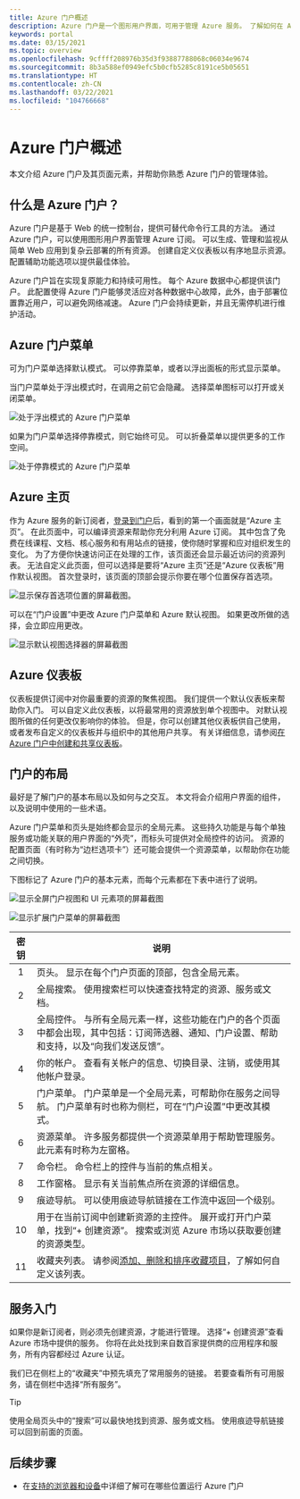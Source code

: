 ```yaml
---
title: Azure 门户概述
description: Azure 门户是一个图形用户界面，可用于管理 Azure 服务。 了解如何在 Azure 门户中导航和查找资源。
keywords: portal
ms.date: 03/15/2021
ms.topic: overview
ms.openlocfilehash: 9cffff208976b35d3f93887788068c06034e9674
ms.sourcegitcommit: 8b3a588ef0949efc5b0cfb5285c8191ce5b05651
ms.translationtype: HT
ms.contentlocale: zh-CN
ms.lasthandoff: 03/22/2021
ms.locfileid: "104766668"
---
```

# <a name="azure-portal-overview"></a>Azure 门户概述

本文介绍 Azure 门户及其页面元素，并帮助你熟悉 Azure 门户的管理体验。

## <a name="what-is-the-azure-portal"></a>什么是 Azure 门户？

Azure 门户是基于 Web 的统一控制台，提供可替代命令行工具的方法。 通过 Azure 门户，可以使用图形用户界面管理 Azure 订阅。 可以生成、管理和监视从简单 Web 应用到复杂云部署的所有资源。 创建自定义仪表板以有序地显示资源。 配置辅助功能选项以提供最佳体验。

Azure 门户旨在实现复原能力和持续可用性。 每个 Azure 数据中心都提供该门户。 此配置使得 Azure 门户能够灵活应对各种数据中心故障，此外，由于部署位置靠近用户，可以避免网络减速。 Azure 门户会持续更新，并且无需停机进行维护活动。

## <a name="azure-portal-menu"></a>Azure 门户菜单

可为门户菜单选择默认模式。 可以停靠菜单，或者以浮出面板的形式显示菜单。

当门户菜单处于浮出模式时，在调用之前它会隐藏。 选择菜单图标可以打开或关闭菜单。

![处于浮出模式的 Azure 门户菜单](./media/azure-portal-overview/azure-portal-overview-portal-menu-flyout.png)

如果为门户菜单选择停靠模式，则它始终可见。 可以折叠菜单以提供更多的工作空间。

![处于停靠模式的 Azure 门户菜单](./media/azure-portal-overview/azure-portal-overview-portal-menu-expandcollapse.png)

## <a name="azure-home"></a>Azure 主页

作为 Azure 服务的新订阅者，[登录到门户](https://portal.azure.cn)后，看到的第一个画面就是“Azure 主页”。 在此页面中，可以编译资源来帮助你充分利用 Azure 订阅。 其中包含了免费在线课程、文档、核心服务和有用站点的链接，使你随时掌握和应对组织发生的变化。 为了方便你快速访问正在处理的工作，该页面还会显示最近访问的资源列表。 无法自定义此页面，但可以选择是要将“Azure 主页”还是“Azure 仪表板”用作默认视图。  首次登录时，该页面的顶部会提示你要在哪个位置保存首选项。

![显示保存首选项位置的屏幕截图。](./media/azure-portal-overview/azure-portal-default-view.png)

可以在“门户设置”中更改 Azure 门户菜单和 Azure 默认视图。 如果更改所做的选择，会立即应用更改。

![显示默认视图选择器的屏幕截图](./media/azure-portal-overview/azure-portal-overview-portal-settings-menu-home.png)

## <a name="azure-dashboard"></a>Azure 仪表板

仪表板提供订阅中对你最重要的资源的聚焦视图。 我们提供一个默认仪表板来帮助你入门。 可以自定义此仪表板，以将最常用的资源放到单个视图中。 对默认视图所做的任何更改仅影响你的体验。 但是，你可以创建其他仪表板供自己使用，或者发布自定义的仪表板并与组织中的其他用户共享。 有关详细信息，请参阅[在 Azure 门户中创建和共享仪表板](../azure-portal/azure-portal-dashboards.md)。

## <a name="getting-around-the-portal"></a>门户的布局

最好是了解门户的基本布局以及如何与之交互。 本文将会介绍用户界面的组件，以及说明中使用的一些术语。

Azure 门户菜单和页头是始终都会显示的全局元素。 这些持久功能是与每个单独服务或功能关联的用户界面的“外壳”，而标头可提供对全局控件的访问。 资源的配置页面（有时称为“边栏选项卡”）还可能会提供一个资源菜单，以帮助你在功能之间切换。

下图标记了 Azure 门户的基本元素，而每个元素都在下表中进行了说明。

![显示全屏门户视图和 UI 元素项的屏幕截图](./media/azure-portal-overview/azure-portal-overview-portal-callouts.png)

![显示扩展门户菜单的屏幕截图](./media/azure-portal-overview/azure-portal-overview-portal-menu-callouts.png)

|密钥|说明
|:---:|---|
|1|页头。 显示在每个门户页面的顶部，包含全局元素。|
|2| 全局搜索。 使用搜索栏可以快速查找特定的资源、服务或文档。|
|3|全局控件。 与所有全局元素一样，这些功能在门户的各个页面中都会出现，其中包括：订阅筛选器、通知、门户设置、帮助和支持，以及“向我们发送反馈”。|
|4|你的帐户。 查看有关帐户的信息、切换目录、注销，或使用其他帐户登录。|
|5|门户菜单。 门户菜单是一个全局元素，可帮助你在服务之间导航。 门户菜单有时也称为侧栏，可在“门户设置”中更改其模式。|
|6|资源菜单。 许多服务都提供一个资源菜单用于帮助管理服务。 此元素有时称为左窗格。|
|7|命令栏。 命令栏上的控件与当前的焦点相关。|
|8|工作窗格。  显示有关当前焦点所在资源的详细信息。|
|9|痕迹导航。 可以使用痕迹导航链接在工作流中返回一个级别。|
|10|用于在当前订阅中创建新资源的主控件。 展开或打开门户菜单，找到“+ 创建资源”。 搜索或浏览 Azure 市场以获取要创建的资源类型。|
|11|收藏夹列表。 请参阅[添加、删除和排序收藏项目](../azure-portal/azure-portal-add-remove-sort-favorites.md)，了解如何自定义该列表。|

## <a name="get-started-with-services"></a>服务入门

如果你是新订阅者，则必须先创建资源，才能进行管理。 选择“+ 创建资源”查看 Azure 市场中提供的服务。 你将在此处找到来自数百家提供商的应用程序和服务，所有内容都经过 Azure 认证。

我们已在侧栏上的“收藏夹”中预先填充了常用服务的链接。  若要查看所有可用服务，请在侧栏中选择“所有服务”。

> [!TIP]
> 使用全局页头中的“搜索”可以最快地找到资源、服务或文档。 使用痕迹导航链接可以回到前面的页面。
>
<!-- Watch this video for a demo on how to use global search in the Azure portal. -->

<!--
> [!VIDEO https://www.youtube.com/embed/nZ7WwTZcQbo]

[How to use global search in the Azure portal](https://www.youtube.com/watch?v=nZ7WwTZcQbo)
-->
## <a name="next-steps"></a>后续步骤

* 在[支持的浏览器和设备](../azure-portal/azure-portal-supported-browsers-devices.md)中详细了解可在哪些位置运行 Azure 门户
<!-- * Stay connected on the go with [Azure mobile app](https://www.azure.cn/home/features/azure-portal/mobile-app/) -->

<!-- * Onboard and set up your cloud environment with the [Azure Quickstart Center](../azure-portal/azure-portal-quickstart-center.md) -->
